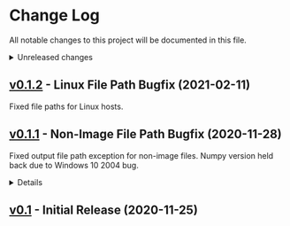 # Change Log
All notable changes to this project will be documented in this file.

<details>
<summary>Unreleased changes</summary>

### Added
  - 

### Changed
  - 

### Fixed
  - 
</details>


## [v0.1.2](https://github.com/sam210723/himawari-rx/releases/tag/v0.1.2) - Linux File Path Bugfix (2021-02-11)

Fixed file paths for Linux hosts.


## [v0.1.1](https://github.com/sam210723/himawari-rx/releases/tag/v0.1.1) - Non-Image File Path Bugfix (2020-11-28)

Fixed output file path exception for non-image files. Numpy version held back due to Windows 10 2004 bug.

<details>
<summary>Details</summary>

### Added
  - Launcher ``.bat`` file in release ZIP
  - Quickstart in README

### Changed
  - Limit numpy version to 1.19.3 (see https://stackoverflow.com/q/64729944)

### Fixed
  - Output path for non-image files
</details>


## [v0.1](https://github.com/sam210723/himawari-rx/releases/tag/v0.1) - Initial Release (2020-11-25)

